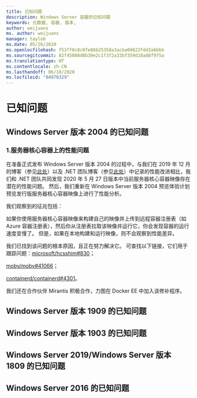 ```yaml
---
title: 已知问题
description: Windows Server 容器的已知问题
keywords: 元数据, 容器, 版本,
author: weijuans
ms. author: weijuans
manager: taylob
ms.date: 05/26/2020
ms.openlocfilehash: f53ff0c8c07e86b25358a3acba09622fdd3a6bbb
ms.sourcegitcommit: 82f45088d8b39e2c1f3f2a33bf359d18a88f975a
ms.translationtype: HT
ms.contentlocale: zh-CN
ms.lasthandoff: 06/18/2020
ms.locfileid: "84978329"
---
```

# <a name="known-issues"></a>已知问题

## <a name="know-issues-of-windows-server-version-2004"></a>Windows Server 版本 2004 的已知问题

### <a name="1-performance-issue-on-server-core-container"></a>1.服务器核心容器上的性能问题
在准备正式发布 Windows Server 版本 2004 的过程中，与我们在 2019 年 12 月的博客（参见[此处](https://techcommunity.microsoft.com/t5/containers/making-windows-server-core-containers-40-smaller/ba-p/1058874)）以及 .NET 团队博客（参见[此处](https://devblogs.microsoft.com/dotnet/we-made-windows-server-core-container-images-40-smaller/)）中记录的性能改进相比，我们和 .NET 团队共同发现 2020 年 5 月 27 日版本中当前服务器核心容器映像存在潜在的性能问题。 然后，我们重新在 Windows Server 版本 2004 预览体验计划预览发行版服务器核心容器映像上进行了性能分析。 

我们观察到的征兆包括：

如果你使用服务器核心容器映像来构建自己的映像并上传到远程容器注册表（如 Azure 容器注册表），然后你从注册表拉取该映像并运行它，你会发现容器的运行速度变慢了。 但是，如果在本地构建和运行映像，则不会观察到性能差异。

我们已找到该问题的根本原因，且正在努力解决它。 可查找以下链接，它们用于跟踪问题：[microsoft/hcsshim#830](https://github.com/microsoft/hcsshim/issues/830)；

[moby/moby#41066](https://github.com/moby/moby/issues/41066)；

[containerd/containerd#4301](https://github.com/containerd/containerd/issues/4301)。

我们还在合作伙伴 Mirantis 积极合作，力图在 Docker EE 中加入该修补程序。

## <a name="know-issues-of-windows-server-version-1909"></a>Windows Server 版本 1909 的已知问题

## <a name="know-issues-of-windows-server-version-1903"></a>Windows Server 版本 1903 的已知问题

## <a name="know-issues-of-windows-server-2019windows-server-version-1809"></a>Windows Server 2019/Windows Server 版本 1809 的已知问题

## <a name="know-issues-of-windows-server-2016"></a>Windows Server 2016 的已知问题
